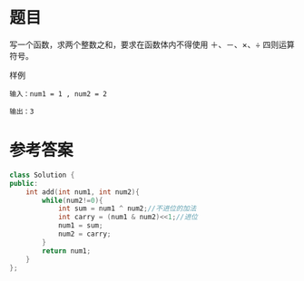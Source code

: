 # 题目
写一个函数，求两个整数之和，要求在函数体内不得使用 ＋、－、×、÷ 四则运算符号。

样例
```
输入：num1 = 1 , num2 = 2

输出：3
```
# 参考答案
```c++
class Solution {
public:
    int add(int num1, int num2){
        while(num2!=0){
            int sum = num1 ^ num2;//不进位的加法
            int carry = (num1 & num2)<<1;//进位
            num1 = sum;
            num2 = carry;
        }
        return num1;
    }
};
